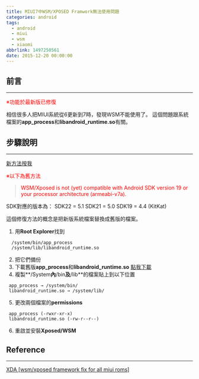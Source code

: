 ```yaml
---
title: MIUI7中WSM/XPOSED Framwork無法使用問題
categories: android
tags:
  - android
  - miui
  - wsm
  - xiaomi
abbrlink: 1497250561
date: 2015-12-20 00:00:00
---
```


## 前言
----------

<font color="red">※功能於最新版已修復</font>

相信很多人把MIUI系統從6更新到7時，發現WSM不能使用了。 這個問題跟系統檔案的**app_process**和**libandroid_runtime.so**有關。

<!-- more -->

## 步驟說明

--------------------------------------------------------------------------------

[新方法按我](http://en.miui.com/thread-78894-1-1.html)

<font color="red">※以下為舊方法</font>

> <font color="RED">WSM/Xposed is not (yet) compatible with Android SDK version 19 or your processor architecture (armeabi-v7a).</font>

SDK對應的版本為： SDK22 = 5.1 SDK21 = 5.0 SDK19 = 4.4 (KitKat)

這個修復方法的概念是把新版系統檔案替換成舊版的檔案。

1. 用**Root Explorer**找到

  ```
    /system/bin/app_process
    /system/lib/libandroid_runtime.so
  ```

2. 把它們備份
3. 下載舊版**app_process**和**libandroid_runtime.so** [點我下載](https://www.androidfilehost.com/?fid=24269982087001158)
4. 複製**/System**內**/bin**及**/lib**的檔案貼上到以下位置

  ```
   app_process → /system/bin/
   libandroid_runtime.so → /system/lib/
  ```

5. 更改兩個檔案的**permissions**

  ```
   app_process (-rwxr-xr-x)
   libandroid_runtime.so (-rw-r--r--)
  ```

6. 重啟並安裝**Xposed/WSM**

## Reference

--------------------------------------------------------------------------------

[XDA [wsm/xposed framework fix for all miui roms]](http://forum.xda-developers.com/xiaomi-mi-3/themes-apps/wsm-xposed-framework-fix-chinese-roms-5-t3221030)
